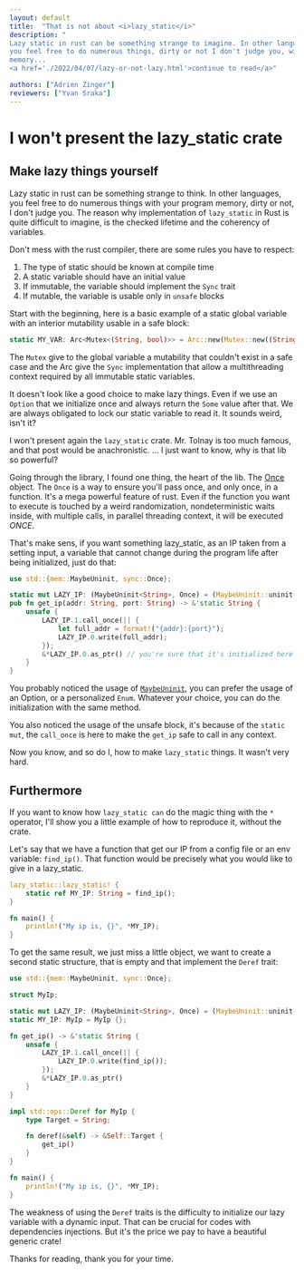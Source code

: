 ```yaml
---
layout: default
title:  "That is not about <i>lazy_static</i>"
description: "
Lazy static in rust can be something strange to imagine. In other languages,
you feel free to do numerous things, dirty or not I don't judge you, with your
memory...
<a href='./2022/04/07/lazy-or-not-lazy.html'>continue to read</a>"

authors: ["Adrien Zinger"]
reviewers: ["Yvan Sraka"]
---
```


# I won't present the lazy_static crate

## Make lazy things yourself

Lazy static in rust can be something strange to think. In other languages,
you feel free to do numerous things with your program memory, dirty or not, I don't judge you.
The reason why implementation of `lazy_static` in Rust is quite difficult to imagine, is
the checked lifetime and the coherency of variables.

Don't mess with the rust compiler, there are some rules you have to respect:
1. The type of static should be known at compile time
2. A static variable should have an initial value
3. If immutable, the variable should implement the `Sync` trait
4. If mutable, the variable is usable only in `unsafe` blocks

Start with the beginning, here is a basic example of a static global variable with an interior mutability usable
in a safe block:

```rust
static MY_VAR: Arc<Mutex<(String, bool)>> = Arc::new(Mutex::new((String::new("Hi there"), true)));
```

The `Mutex` give to the global variable a mutability that couldn't exist in a
safe case and the Arc give the `Sync` implementation that allow a
multithreading context required by all immutable static variables.

It doesn't look like a good choice to make lazy things. Even if we use an
`Option` that we initialize once and always return the `Some` value after that. We are
always obligated to lock our static variable to read it. It sounds weird, isn't
it?

I won't present again the `lazy_static` crate. Mr. Tolnay is too much
famous, and that post would be anachronistic. ... I just want to know,
why is that lib so powerful?

Going through the library, I found one thing, the heart of the lib. The
[Once](https://doc.rust-lang.org/stable/std/sync/struct.Once.html)
object. The `Once` is a way to ensure you'll pass once, and only once, in a
function. It's a mega powerful feature of rust. Even if the function you want
to execute is touched by a weird randomization, nondeterministic waits inside,
with multiple calls, in parallel threading context, it will be executed _ONCE_.

That's make sens, if you want something lazy_static, as an IP taken from a
setting input, a variable that cannot change during the program life after being initialized, just do that:

```rust
use std::{mem::MaybeUninit, sync::Once};

static mut LAZY_IP: (MaybeUninit<String>, Once) = (MaybeUninit::uninit(), Once::new());
pub fn get_ip(addr: String, port: String) -> &'static String {
    unsafe {
        LAZY_IP.1.call_once(|| {
            let full_addr = format!("{addr}:{port}");
            LAZY_IP.0.write(full_addr);
        });
        &*LAZY_IP.0.as_ptr() // you're sure that it's initialized here
    }
}
```

You probably noticed the usage of [`MaybeUninit`](https://doc.rust-lang.org/stable/std/mem/union.MaybeUninit.html),
you can prefer the usage of an Option, or a personalized `Enum`. Whatever your
choice, you can do the initialization with the same method.

You also noticed the usage of the unsafe block, it's because of the
`static mut`, the `call_once` is here to make the `get_ip` safe to call in any
context.

Now you know, and so do I, how to make `lazy_static` things. It wasn't very hard.

## Furthermore

If you want to know how `lazy_static can` do the magic thing with the
 `*` operator, I'll show you a little example of how to reproduce it, without the
crate.

Let's say that we have a function that get our IP from a config file or an env
variable: `find_ip()`. That function would be precisely what you would like to
give in a lazy_static.

```rust
lazy_static::lazy_static! {
    static ref MY_IP: String = find_ip();
}

fn main() {
    println!("My ip is, {}", *MY_IP);
}
```

To get the same result, we just miss a little object, we want to create a
second static structure, that is empty and that implement the `Deref` trait:

```rust
use std::{mem::MaybeUninit, sync::Once};

struct MyIp;

static mut LAZY_IP: (MaybeUninit<String>, Once) = (MaybeUninit::uninit(), Once::new());
static MY_IP: MyIp = MyIp {};

fn get_ip() -> &'static String {
    unsafe {
        LAZY_IP.1.call_once(|| {
            LAZY_IP.0.write(find_ip());
        });
        &*LAZY_IP.0.as_ptr()
    }
}

impl std::ops::Deref for MyIp {
    type Target = String;

    fn deref(&self) -> &Self::Target {
        get_ip()
    }
}

fn main() {
    println!("My ip is, {}", *MY_IP);
}
```

The weakness of using the `Deref` traits is the difficulty to initialize
our lazy variable with a dynamic input. That can be crucial for codes with
dependencies injections. But it's the price we pay to have a beautiful generic
crate!


Thanks for reading, thank you for your time.
